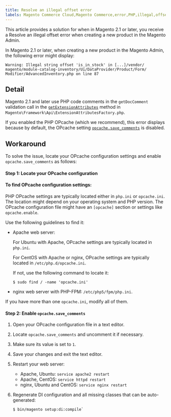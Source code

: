 ```yaml
---
title: Resolve an illegal offset error
labels: Magento Commerce Cloud,Magento Commerce,error,PHP,illegal,offset,OPcache,how to,Apache
---
```


This article provides a solution for when in Magento 2.1 or later, you receive a Resolve an illegal offset error when creating a new product in the Magento Admin.

In Magento 2.1 or later, when creating a new product in the Magento Admin, the following error might display:

<pre><code class="language-text">Warning: Illegal string offset 'is_in_stock' in [...]/vendor/
magento/module-catalog-inventory/Ui/DataProvider/Product/Form/
Modifier/AdvancedInventory.php on line 87</code></pre>

## Detail

Magento 2.1 and later use PHP code comments in the `` getDocComment `` validation call in the [`` getExtensionAttributes ``](https://github.com/magento/magento2/blob/2.3/lib/internal/Magento/Framework/Api/ExtensionAttributesFactory.php#L64-L73) method in `` Magento\Framework\Api\ExtensionAttributesFactory.php ``.

If you enabled the PHP OPcache (which we recommend), this error displays because by default, the OPcache setting [`` opcache.save_comments ``](http://php.net/manual/en/opcache.configuration.php#ini.opcache.save_comments) is disabled.

## Workaround

To solve the issue, locate your OPcache configuration settings and enable `` opcache.save_comments `` as follows:

#### Step 1: Locate your OPcache configuration

#### To find OPcache configuration settings:

PHP OPcache settings are typically located either in `` php.ini `` or `` opcache.ini ``. The location might depend on your operating system and PHP version. The OPcache configuration file might have an `` [opcache] `` section or settings like `` opcache.enable ``.

Use the following guidelines to find it:

* Apache web server:
    
    
    
    For Ubuntu with Apache, OPcache settings are typically located in `` php.ini ``.
    
    
    
    For CentOS with Apache or nginx, OPcache settings are typically located in `` /etc/php.d/opcache.ini ``.
    
    
    
    If not, use the following command to locate it:
    
    
    
    <pre><code class="language-bash">$ sudo find / -name 'opcache.ini'</code></pre>
    
    
* nginx web server with PHP-FPM: `` /etc/php5/fpm/php.ini ``.
    
    

If you have more than one `` opcache.ini ``, modify all of them.

 

#### Step 2: Enable `` opcache.save_comments ``

1. Open your OPcache configuration file in a text editor.
1. Locate `` opcache.save_comments `` and uncomment it if necessary.
1. Make sure its value is set to `` 1 ``.
1. Save your changes and exit the text editor.
1. Restart your web server:
    
    
    
    * Apache, Ubuntu: `` service apache2 restart ``
    * Apache, CentOS: `` service httpd restart ``
    * nginx, Ubuntu and CentOS: `` service nginx restart ``
    
    
    
1. Regenerate DI configuration and all missing classes that can be auto-generated:
    
    
    
    <pre><code class="language-bash">$ bin/magento setup:di:compile`</code></pre>
    
    